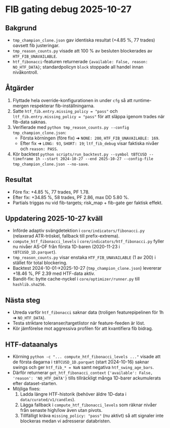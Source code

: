# FIB gating debug 2025-10-27

## Bakgrund
- `tmp_champion_clone.json` gav identiska resultat (+4.85 %, 77 trades) oavsett fib justeringar.
- `tmp_reason_counts.py` visade att 100 % av besluten blockerades av `HTF_FIB_UNAVAILABLE`.
- `htf_fibonacci`-featuren returnerade `{available: False, reason: NO_HTF_DATA}`; standardpolicyn `block` stoppade all handel innan nivåkontroll.

## Åtgärder
1. Flyttade hela override-konfigurationen in under `cfg` så att runtime-mergen respekterar fib-inställningarna.
2. Satte `htf_fib.entry.missing_policy = "pass"` och `ltf_fib.entry.missing_policy = "pass"` för att släppa igenom trades när fib-data saknas.
3. Verifierade med `python tmp_reason_counts.py --config tmp_champion_clone.json`:
   - Första körningen (före fix) ➜ `NONE: 200`, `HTF_FIB_UNAVAILABLE: 169`.
   - Efter fix ➜ `LONG: 93`, `SHORT: 19`; `ltf_fib_debug` visar faktiska nivåer och `reason: PASS`.
4. Kör backtest `python scripts/run_backtest.py --symbol tBTCUSD --timeframe 1h --start 2024-10-27 --end 2025-10-27 --config-file tmp_champion_clone.json --no-save`.

## Resultat
- Före fix: +4.85 %, 77 trades, PF 1.78.
- Efter fix: +34.85 %, 58 trades, PF 2.86, max DD 5.80 %.
- Partials triggas nu vid fib-targets; risk_map + fib-gate ger faktisk effekt.

## Uppdatering 2025-10-27 kväll
- Införde adaptiv svängdetektion i `core/indicators/fibonacci.py` (relaxerad ATR-tröskel, fallback till prefix-extrema).
- `compute_htf_fibonacci_levels` i `core/indicators/htf_fibonacci.py` fyller nu nivåer AS-OF från första 1D-baren (2020-11-23 i `tBTCUSD_1D.parquet`).
- `tmp_reason_counts.py` visar enstaka `HTF_FIB_UNAVAILABLE` (1 av 200) i stället för total blockering.
- Backtest 2024-10-01→2025-10-27 (`tmp_champion_clone.json`) levererar +18.46 %, PF 2.39 med HTF-data aktiv.
- Bandit-fix: bytte cache-nyckel i `core/optimizer/runner.py` till `hashlib.sha256`.

## Nästa steg
- Utreda varför `htf_fibonacci` saknar data (troligen featurepipelinen för 1h ➜ `NO_HTF_DATA`).
- Testa striktare toleranser/targetlistor när feature-feeden är löst.
- Kör jämförelse mot aggressiva profilen för att kvantifiera fib bidrag.

## HTF-dataanalys
- Körning `python -c "... compute_htf_fibonacci_levels ..."` visade att de första dagarna i `tBTCUSD_1D.parquet` (start 2024-10-16) saknar swings och ger `htf_fib_* = NaN` samt negativa `htf_swing_age_bars`.
- Därför returnerar `get_htf_fibonacci_context` `{'available': False, 'reason': 'NO_HTF_DATA'}` tills tillräckligt många 1D-barer ackumulerats efter dataset-starten.
- Möjliga fixes:
   1. Ladda längre HTF-historik (behöver äldre 1D-data i `data/curated/v1/candles`).
   2. Lägga fallback i `compute_htf_fibonacci_levels` som räknar nivåer från senaste high/low även utan pivots.
   3. Tillfälligt kräva `missing_policy: "pass"` (nu aktivt) så att signaler inte blockeras medan vi adresserar databristen.
